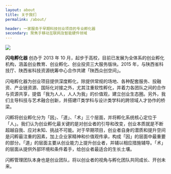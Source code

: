 ```yaml
---
layout: about
title: 关于我们
permalink: /about/

header: 一家服务于早期科技创业项目的专业孵化器
secondary: 聚焦于移动互联网及智能硬件领域
---
```


![](http://7xkw3c.com1.z0.glb.clouddn.com/upload/shandian-logo.png)


**闪电孵化器** 创办于 2013 年 10 月，起步于高校，目前已发展为全体系的创业孵化机构，涵盖创业教育、创业孵化、创业投资三大服务版块。2015 年，与陕西省科技厅、陕西省科技资源统筹中心合作共建「陕西众创空间」。

闪电孵化器为创业项目提供深度孵化，除提供常规的场地、各种配套服务、投融资、产业链资源、国际化对接之外，尤其注重软性孵化，并着力各团队之间的合作与资源共享，提倡「我为人人，人人为我」的价值观，建立创业生态圈。另外，我们主导科技与艺术融合创新，并搭建IT类学科与设计类学科的跨领域人才协作的桥梁。

闪孵将创业孵化分为「因」、「道」、「术」三个层面，并将孵化系统核心定位于「人」。我们认为创业孵化最关键的是对创业者的引导和改变，创业本质就是不断超越自我、应对未知、挑战不可能。对于早期项目，创业者自身的潜质和提升空间是闪孵最注重的因素，加上企业家精神和价值观传承，构成「因」的层面中最重要的部分。「道」的层面主要从创业能力上提升创业者，并辅以相应措施辅导。「术」的层面从提供外部环境和条件着手，给创业者最适合的生长土壤。

闪孵管理团队本身也是创业团队，将以创业者的视角与孵化团队共同成长、开创未来。

